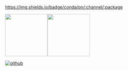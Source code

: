 https://img.shields.io/badge/conda/pn/:channel/:package


<img align="" height="137px" src="https://github-readme-stats.vercel.app/api?username=bdjdndn&hide_title=true&hide_border=true&show_icons=true&include_all_commits=true&line_height=21&bg_color=0,EC6C6C,FFD47 FFFC79,73FA79&theme=graywhite&locale=cn" /><img align="" height="137px" src="https://github-readme-stats.vercel.app/api/top-langs/?username=bdjdndn&hide_title=true&hide_border =true&layout=compact&bg_color=0,73FA79,73FDFF,D783FF&theme=graywhite&locale=cn" />
 
<a href="https://github.com/snowdreams1006">
    <img src="https://img.shields.io/badge/github-snowdreams1006-brightgreen.svg" alt="github">
</a>


